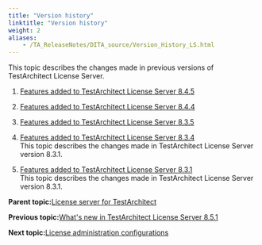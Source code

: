 ```yaml
--- 
title: "Version history"
linktitle: "Version history"
weight: 2
aliases: 
    - /TA_ReleaseNotes/DITA_source/Version_History_LS.html
---
```


This topic describes the changes made in previous versions of TestArchitect License Server.

1.  [Features added to TestArchitect License Server 8.4.5](/TA_ReleaseNotes/DITA_source/Whats_New_LS_8.4.5.html)  

2.  [Features added to TestArchitect License Server 8.4.4](/TA_ReleaseNotes/DITA_source/Whats_New_LS_8.4.4.html)  

3.  [Features added to TestArchitect License Server 8.3.5](/TA_ReleaseNotes/DITA_source/Whats_New_LS_8.3.5.html)  

4.  [Features added to TestArchitect License Server 8.3.4](/TA_ReleaseNotes/DITA_source/Whats_New_LS_8.3.4.html)  
This topic describes the changes made in TestArchitect License Server version 8.3.1.
5.  [Features added to TestArchitect License Server 8.3.1](/TA_ReleaseNotes/DITA_source/Whats_New_LS_8.3.1.html)  
This topic describes the changes made in TestArchitect License Server version 8.3.1.

**Parent topic:**[License server for TestArchitect](/TA_Administration/Topics/LS_TA_License_server.html)

**Previous topic:**[What's new in TestArchitect License Server 8.5.1](/TA_ReleaseNotes/DITA_source/Whats_New_LS.html)

**Next topic:**[License administration configurations](/TA_Administration/Topics/LS_TA_admin_config.html)

